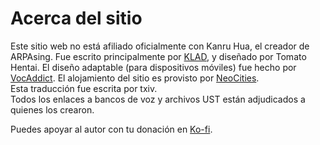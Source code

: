 # Acerca del sitio

Este sitio web no está afiliado oficialmente con Kanru Hua, el creador de ARPAsing. Fue escrito principalmente por [KLAD](), y diseñado por Tomato Hentai. El diseño adaptable (para dispositivos móviles) fue hecho por [VocAddict]().
El alojamiento del sitio es provisto por [NeoCities]().  
Esta traducción fue escrita por txiv.  
Todos los enlaces a bancos de voz y archivos UST están adjudicados a quienes los crearon.

Puedes apoyar al autor con tu donación en [Ko-fi]().
